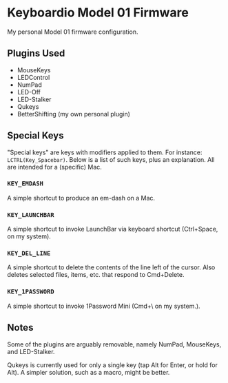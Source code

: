 # Keyboardio Model 01 Firmware

My personal Model 01 firmware configuration.

## Plugins Used

* MouseKeys
* LEDControl
* NumPad
* LED-Off
* LED-Stalker
* Qukeys
* BetterShifting (my own personal plugin)

## Special Keys

"Special keys" are keys with modifiers applied to them. For instance: `LCTRL(Key_Spacebar)`. Below is a list of such keys, plus an explanation. All are intended for a (specific) Mac.

### `KEY_EMDASH`

A simple shortcut to produce an em-dash on a Mac.

### `KEY_LAUNCHBAR`

A simple shortcut to invoke LaunchBar via keyboard shortcut (Ctrl+Space, on my system).

### `KEY_DEL_LINE`

A simple shortcut to delete the contents of the line left of the cursor. Also deletes selected files, items, etc. that respond to Cmd+Delete.

### `KEY_1PASSWORD`

A simple shortcut to invoke 1Password Mini (Cmd+\ on my system.).

## Notes

Some of the plugins are arguably removable, namely NumPad, MouseKeys, and LED-Stalker.

Qukeys is currently used for only a single key (tap Alt for Enter, or hold for Alt). A simpler solution, such as a macro, might be better.